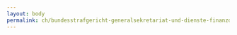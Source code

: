 ```yaml
---
layout: body
permalink: ch/bundesstrafgericht-generalsekretariat-und-dienste-finanzdienst/
---
```


